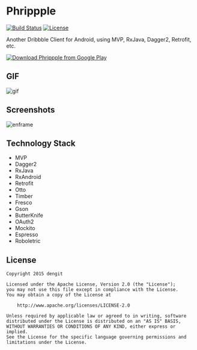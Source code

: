 # Phrippple
[![Build Status](https://travis-ci.org/dengit/Phrippple.svg?branch=master)](https://travis-ci.org/dengit/Phrippple) [![License](https://img.shields.io/badge/license-Apache%202-blue.svg)](https://www.apache.org/licenses/LICENSE-2.0)

Another Dribbble Client for Android, using MVP, RxJava, Dagger2, Retrofit, etc.

[![Download Phrippple from Google Play](http://www.android.com/images/brand/android_app_on_play_large.png)](https://play.google.com/store/apps/details?id=com.dengit.phrippple)

## GIF
![gif](https://cloud.githubusercontent.com/assets/11329773/12214325/9905114c-b6ca-11e5-8b78-3a6e5d815e8b.gif)

## Screenshots
![enframe](https://cloud.githubusercontent.com/assets/11329773/12214198/b51377de-b6c5-11e5-889c-48645f11f2f3.png)

## Technology Stack
- MVP
- Dagger2
- RxJava
- RxAndroid
- Retrofit
- Otto
- Timber
- Fresco
- Gson
- ButterKnife
- OAuth2
- Mockito
- Espresso
- Roboletric


## License
    Copyright 2015 dengit
    
    Licensed under the Apache License, Version 2.0 (the "License");
    you may not use this file except in compliance with the License.
    You may obtain a copy of the License at
    
        http://www.apache.org/licenses/LICENSE-2.0
    
    Unless required by applicable law or agreed to in writing, software
    distributed under the License is distributed on an "AS IS" BASIS,
    WITHOUT WARRANTIES OR CONDITIONS OF ANY KIND, either express or implied.
    See the License for the specific language governing permissions and
    limitations under the License.
